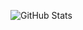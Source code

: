 ![GitHub Stats](https://github-readme-stats.vercel.app/api?username=RedCMD&show_icons=true&theme=monokai)
